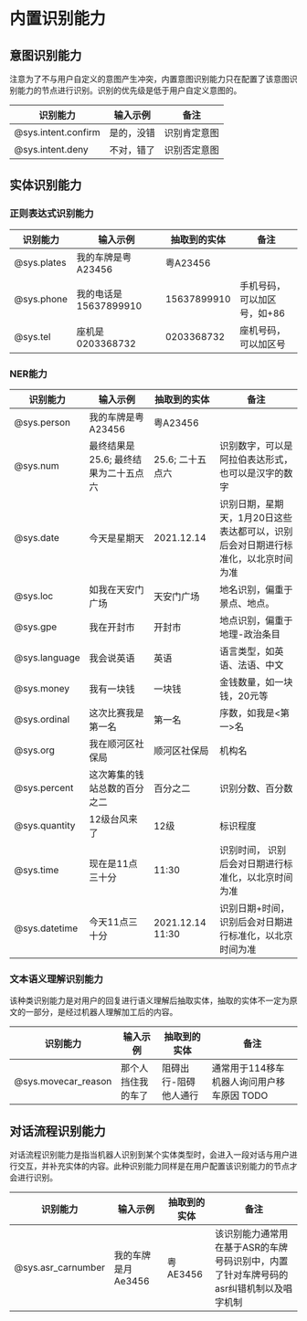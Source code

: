 # 内置识别能力

## 意图识别能力
注意为了不与用户自定义的意图产生冲突，内置意图识别能力只在配置了该意图识别能力的节点进行识别。识别的优先级是低于用户自定义意图的。

| 识别能力            | 输入示例  | 备注         |
|---------------------|-------|------------|
| @sys.intent.confirm | 是的，没错 | 识别肯定意图 |
| @sys.intent.deny    | 不对，错了 | 识别否定意图 |

## 实体识别能力
### 正则表达式识别能力
| 识别能力    | 输入示例                               | 抽取到的实体            | 备注 |
|-------------|------------------------------------|-------------------------|------|
| @sys.plates | 我的车牌是粤A23456                     | 粤A23456                |      |
| @sys.phone  | 我的电话是15637899910 | 15637899910 |    手机号码，可以加区号，如+86  |
| @sys.tel  | 座机是0203368732 | 0203368732 |  座机号码，可以加区号    |


### NER能力
| 识别能力      | 输入示例                             | 抽取到的实体     | 备注                                                                          |
|---------------|----------------------------------|------------------|-------------------------------------------------------------------------------|
| @sys.person   | 我的车牌是粤A23456                   | 粤A23456         |                                                                               |
| @sys.num      | 最终结果是25.6; 最终结果为二十五点六 | 25.6; 二十五点六 | 识别数字，可以是阿拉伯表达形式，也可以是汉字的数字                              |
| @sys.date     | 今天是星期天                         | 2021.12.14       | 识别日期，星期天，1月20日这些表达都可以，识别后会对日期进行标准化，以北京时间为准 |
| @sys.loc      | 如我在天安门广场                     | 天安门广场       | 地名识别，偏重于景点、地点。                                                     |
| @sys.gpe      | 我在开封市                           | 开封市           | 地点识别，偏重于地理-政治条目                                                  |
| @sys.language | 我会说英语                           | 英语             | 语言类型，如英语、法语、中文                                                     |
| @sys.money    | 我有一块钱                           | 一块钱           | 金钱数量，如一块钱，20元等                                                      |
| @sys.ordinal  | 这次比赛我是第一名                   | 第一名           | 序数，如我是<第一>名                                                           |
| @sys.org      | 我在顺河区社保局                     | 顺河区社保局     | 机构名                                                                        |
| @sys.percent  | 这次筹集的钱站总数的百分之二         | 百分之二         | 识别分数、百分数                                                               |
| @sys.quantity | 12级台风来了                         | 12级             | 标识程度                                                                      |
| @sys.time     | 现在是11点三十分                     | 11:30            | 识别时间， 识别后会对日期进行标准化，以北京时间为准                             |
| @sys.datetime | 今天11点三十分                       | 2021.12.14 11:30 | 识别日期+时间，识别后会对日期进行标准化，以北京时间为准                         |

### 文本语义理解识别能力
该种类识别能力是对用户的回复进行语义理解后抽取实体，抽取的实体不一定为原文的一部分，是经过机器人理解加工后的内容。

| 识别能力            | 输入示例           | 抽取到的实体          | 备注                                       |
|---------------------|----------------|-----------------|------------------------------------------|
| @sys.movecar_reason | 那个人挡住我的车了 | 阻碍出行-阻碍他人通行 | 通常用于114移车机器人询问用户移车原因 TODO |

## 对话流程识别能力
对话流程识别能力是指当机器人识别到某个实体类型时，会进入一段对话与用户进行交互，并补充实体的内容。此种识别能力同样是在用户配置该识别能力的节点才会进行识别。

| 识别能力           | 输入示例           | 抽取到的实体 | 备注                                                                                  |
|--------------------|----------------|-------------|-------------------------------------------------------------------------------------|
| @sys.asr_carnumber | 我的车牌是月Ae3456 | 粤AE3456     | 该识别能力通常用在基于ASR的车牌号码识别中，内置了针对车牌号码的asr纠错机制以及唱字机制 |
